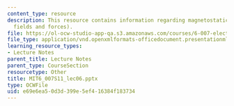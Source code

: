 ```yaml
---
content_type: resource
description: This resource contains information regarding magnetostatics (magnetic
  fields and forces).
file: https://ol-ocw-studio-app-qa.s3.amazonaws.com/courses/6-007-electromagnetic-energy-from-motors-to-lasers-spring-2011/e69e6ea50d3d399e5ef416384f183734_MIT6_007S11_lec06.pptx
file_type: application/vnd.openxmlformats-officedocument.presentationml.presentation
learning_resource_types:
- Lecture Notes
parent_title: Lecture Notes
parent_type: CourseSection
resourcetype: Other
title: MIT6_007S11_lec06.pptx
type: OCWFile
uid: e69e6ea5-0d3d-399e-5ef4-16384f183734
---
```

